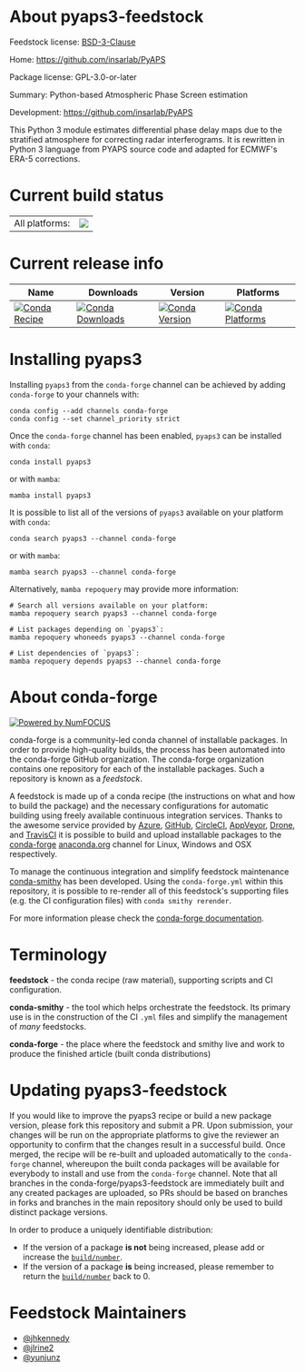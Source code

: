 About pyaps3-feedstock
======================

Feedstock license: [BSD-3-Clause](https://github.com/conda-forge/pyaps3-feedstock/blob/main/LICENSE.txt)

Home: https://github.com/insarlab/PyAPS

Package license: GPL-3.0-or-later

Summary: Python-based Atmospheric Phase Screen estimation

Development: https://github.com/insarlab/PyAPS

This Python 3 module estimates differential phase delay maps due to the
stratified atmosphere for correcting radar interferograms. It is rewritten
in Python 3 language from PYAPS source code and adapted for ECMWF's
ERA-5 corrections.


Current build status
====================


<table><tr><td>All platforms:</td>
    <td>
      <a href="https://dev.azure.com/conda-forge/feedstock-builds/_build/latest?definitionId=13831&branchName=main">
        <img src="https://dev.azure.com/conda-forge/feedstock-builds/_apis/build/status/pyaps3-feedstock?branchName=main">
      </a>
    </td>
  </tr>
</table>

Current release info
====================

| Name | Downloads | Version | Platforms |
| --- | --- | --- | --- |
| [![Conda Recipe](https://img.shields.io/badge/recipe-pyaps3-green.svg)](https://anaconda.org/conda-forge/pyaps3) | [![Conda Downloads](https://img.shields.io/conda/dn/conda-forge/pyaps3.svg)](https://anaconda.org/conda-forge/pyaps3) | [![Conda Version](https://img.shields.io/conda/vn/conda-forge/pyaps3.svg)](https://anaconda.org/conda-forge/pyaps3) | [![Conda Platforms](https://img.shields.io/conda/pn/conda-forge/pyaps3.svg)](https://anaconda.org/conda-forge/pyaps3) |

Installing pyaps3
=================

Installing `pyaps3` from the `conda-forge` channel can be achieved by adding `conda-forge` to your channels with:

```
conda config --add channels conda-forge
conda config --set channel_priority strict
```

Once the `conda-forge` channel has been enabled, `pyaps3` can be installed with `conda`:

```
conda install pyaps3
```

or with `mamba`:

```
mamba install pyaps3
```

It is possible to list all of the versions of `pyaps3` available on your platform with `conda`:

```
conda search pyaps3 --channel conda-forge
```

or with `mamba`:

```
mamba search pyaps3 --channel conda-forge
```

Alternatively, `mamba repoquery` may provide more information:

```
# Search all versions available on your platform:
mamba repoquery search pyaps3 --channel conda-forge

# List packages depending on `pyaps3`:
mamba repoquery whoneeds pyaps3 --channel conda-forge

# List dependencies of `pyaps3`:
mamba repoquery depends pyaps3 --channel conda-forge
```


About conda-forge
=================

[![Powered by
NumFOCUS](https://img.shields.io/badge/powered%20by-NumFOCUS-orange.svg?style=flat&colorA=E1523D&colorB=007D8A)](https://numfocus.org)

conda-forge is a community-led conda channel of installable packages.
In order to provide high-quality builds, the process has been automated into the
conda-forge GitHub organization. The conda-forge organization contains one repository
for each of the installable packages. Such a repository is known as a *feedstock*.

A feedstock is made up of a conda recipe (the instructions on what and how to build
the package) and the necessary configurations for automatic building using freely
available continuous integration services. Thanks to the awesome service provided by
[Azure](https://azure.microsoft.com/en-us/services/devops/), [GitHub](https://github.com/),
[CircleCI](https://circleci.com/), [AppVeyor](https://www.appveyor.com/),
[Drone](https://cloud.drone.io/welcome), and [TravisCI](https://travis-ci.com/)
it is possible to build and upload installable packages to the
[conda-forge](https://anaconda.org/conda-forge) [anaconda.org](https://anaconda.org/)
channel for Linux, Windows and OSX respectively.

To manage the continuous integration and simplify feedstock maintenance
[conda-smithy](https://github.com/conda-forge/conda-smithy) has been developed.
Using the ``conda-forge.yml`` within this repository, it is possible to re-render all of
this feedstock's supporting files (e.g. the CI configuration files) with ``conda smithy rerender``.

For more information please check the [conda-forge documentation](https://conda-forge.org/docs/).

Terminology
===========

**feedstock** - the conda recipe (raw material), supporting scripts and CI configuration.

**conda-smithy** - the tool which helps orchestrate the feedstock.
                   Its primary use is in the construction of the CI ``.yml`` files
                   and simplify the management of *many* feedstocks.

**conda-forge** - the place where the feedstock and smithy live and work to
                  produce the finished article (built conda distributions)


Updating pyaps3-feedstock
=========================

If you would like to improve the pyaps3 recipe or build a new
package version, please fork this repository and submit a PR. Upon submission,
your changes will be run on the appropriate platforms to give the reviewer an
opportunity to confirm that the changes result in a successful build. Once
merged, the recipe will be re-built and uploaded automatically to the
`conda-forge` channel, whereupon the built conda packages will be available for
everybody to install and use from the `conda-forge` channel.
Note that all branches in the conda-forge/pyaps3-feedstock are
immediately built and any created packages are uploaded, so PRs should be based
on branches in forks and branches in the main repository should only be used to
build distinct package versions.

In order to produce a uniquely identifiable distribution:
 * If the version of a package **is not** being increased, please add or increase
   the [``build/number``](https://docs.conda.io/projects/conda-build/en/latest/resources/define-metadata.html#build-number-and-string).
 * If the version of a package **is** being increased, please remember to return
   the [``build/number``](https://docs.conda.io/projects/conda-build/en/latest/resources/define-metadata.html#build-number-and-string)
   back to 0.

Feedstock Maintainers
=====================

* [@jhkennedy](https://github.com/jhkennedy/)
* [@jlrine2](https://github.com/jlrine2/)
* [@yunjunz](https://github.com/yunjunz/)

